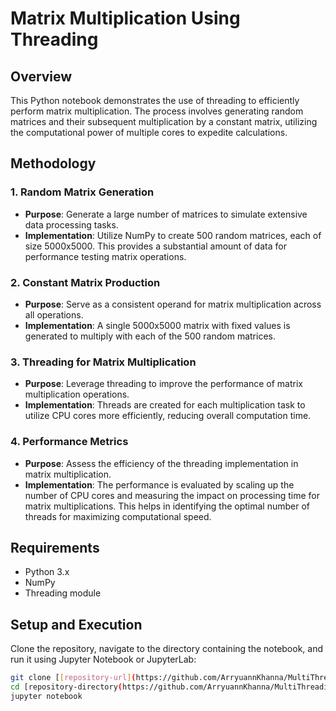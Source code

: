 # Matrix Multiplication Using Threading

## Overview
This Python notebook demonstrates the use of threading to efficiently perform matrix multiplication. The process involves generating random matrices and their subsequent multiplication by a constant matrix, utilizing the computational power of multiple cores to expedite calculations.

## Methodology

### 1. Random Matrix Generation
- **Purpose**: Generate a large number of matrices to simulate extensive data processing tasks.
- **Implementation**: Utilize NumPy to create 500 random matrices, each of size 5000x5000. This provides a substantial amount of data for performance testing matrix operations.

### 2. Constant Matrix Production
- **Purpose**: Serve as a consistent operand for matrix multiplication across all operations.
- **Implementation**: A single 5000x5000 matrix with fixed values is generated to multiply with each of the 500 random matrices.

### 3. Threading for Matrix Multiplication
- **Purpose**: Leverage threading to improve the performance of matrix multiplication operations.
- **Implementation**: Threads are created for each multiplication task to utilize CPU cores more efficiently, reducing overall computation time.

### 4. Performance Metrics
- **Purpose**: Assess the efficiency of the threading implementation in matrix multiplication.
- **Implementation**: The performance is evaluated by scaling up the number of CPU cores and measuring the impact on processing time for matrix multiplications. This helps in identifying the optimal number of threads for maximizing computational speed.

## Requirements

- Python 3.x
- NumPy
- Threading module

## Setup and Execution

Clone the repository, navigate to the directory containing the notebook, and run it using Jupyter Notebook or JupyterLab:

```bash
git clone [[repository-url](https://github.com/ArryuannKhanna/MultiThreading_MatrixMultiplication)]
cd [repository-directory(https://github.com/ArryuannKhanna/MultiThreading_MatrixMultiplication)]
jupyter notebook
